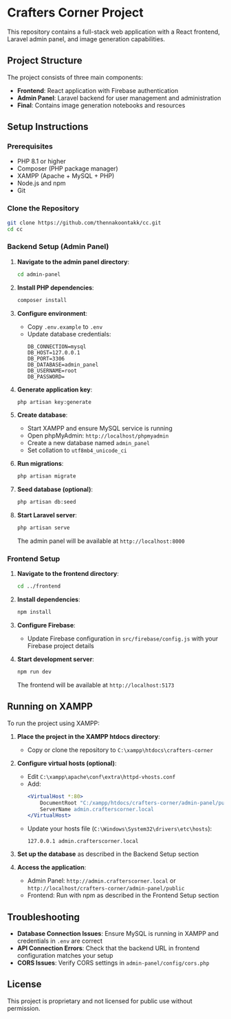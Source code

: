 # Crafters Corner Project

This repository contains a full-stack web application with a React frontend, Laravel admin panel, and image generation capabilities.

## Project Structure

The project consists of three main components:

- **Frontend**: React application with Firebase authentication
- **Admin Panel**: Laravel backend for user management and administration
- **Final**: Contains image generation notebooks and resources

## Setup Instructions

### Prerequisites

- PHP 8.1 or higher
- Composer (PHP package manager)
- XAMPP (Apache + MySQL + PHP)
- Node.js and npm
- Git

### Clone the Repository

```bash
git clone https://github.com/thennakoontakk/cc.git
cd cc
```

### Backend Setup (Admin Panel)

1. **Navigate to the admin panel directory**:
   ```bash
   cd admin-panel
   ```

2. **Install PHP dependencies**:
   ```bash
   composer install
   ```

3. **Configure environment**:
   - Copy `.env.example` to `.env`
   - Update database credentials:
     ```env
     DB_CONNECTION=mysql
     DB_HOST=127.0.0.1
     DB_PORT=3306
     DB_DATABASE=admin_panel
     DB_USERNAME=root
     DB_PASSWORD=
     ```

4. **Generate application key**:
   ```bash
   php artisan key:generate
   ```

5. **Create database**:
   - Start XAMPP and ensure MySQL service is running
   - Open phpMyAdmin: `http://localhost/phpmyadmin`
   - Create a new database named `admin_panel`
   - Set collation to `utf8mb4_unicode_ci`

6. **Run migrations**:
   ```bash
   php artisan migrate
   ```

7. **Seed database (optional)**:
   ```bash
   php artisan db:seed
   ```

8. **Start Laravel server**:
   ```bash
   php artisan serve
   ```
   The admin panel will be available at `http://localhost:8000`

### Frontend Setup

1. **Navigate to the frontend directory**:
   ```bash
   cd ../frontend
   ```

2. **Install dependencies**:
   ```bash
   npm install
   ```

3. **Configure Firebase**:
   - Update Firebase configuration in `src/firebase/config.js` with your Firebase project details

4. **Start development server**:
   ```bash
   npm run dev
   ```
   The frontend will be available at `http://localhost:5173`

## Running on XAMPP

To run the project using XAMPP:

1. **Place the project in the XAMPP htdocs directory**:
   - Copy or clone the repository to `C:\xampp\htdocs\crafters-corner`

2. **Configure virtual hosts (optional)**:
   - Edit `C:\xampp\apache\conf\extra\httpd-vhosts.conf`
   - Add:
     ```apache
     <VirtualHost *:80>
         DocumentRoot "C:/xampp/htdocs/crafters-corner/admin-panel/public"
         ServerName admin.crafterscorner.local
     </VirtualHost>
     ```
   - Update your hosts file (`C:\Windows\System32\drivers\etc\hosts`):
     ```
     127.0.0.1 admin.crafterscorner.local
     ```

3. **Set up the database** as described in the Backend Setup section

4. **Access the application**:
   - Admin Panel: `http://admin.crafterscorner.local` or `http://localhost/crafters-corner/admin-panel/public`
   - Frontend: Run with npm as described in the Frontend Setup section

## Troubleshooting

- **Database Connection Issues**: Ensure MySQL is running in XAMPP and credentials in `.env` are correct
- **API Connection Errors**: Check that the backend URL in frontend configuration matches your setup
- **CORS Issues**: Verify CORS settings in `admin-panel/config/cors.php`

## License

This project is proprietary and not licensed for public use without permission.